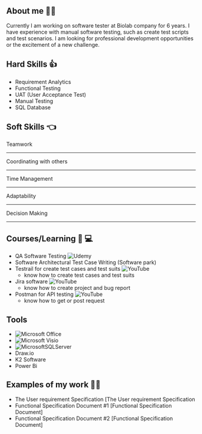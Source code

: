 
## About me :woman_office_worker:
Currently I am working on software tester at Biolab company for 6 years.
I have experience with manual software testing, such as create test scripts and test scenarios.
I am looking for professional development opportunities or the excitement of a new challenge.

## Hard Skills :thumbsup:
- Requirement Analytics
- Functional Testing
- UAT (User Acceptance Test)
- Manual Testing
- SQL Database


## Soft Skills :point_left:
Teamwork

---

Coordinating with others

***

Time Management

___

Adaptability

***

Decision Making

***

## Courses/Learning :blue_book: :computer:
- QA Software Testing ![Udemy](https://img.shields.io/badge/Udemy-A435F0?style=for-the-badge&logo=Udemy&logoColor=white)
- Software Architectural Test Case Writing (Software park) 
- Testrail for create test cases and test suits ![YouTube](https://img.shields.io/badge/YouTube-%23FF0000.svg?style=for-the-badge&logo=YouTube&logoColor=white)
  * know how to create test cases and test suits
- Jira software ![YouTube](https://img.shields.io/badge/YouTube-%23FF0000.svg?style=for-the-badge&logo=YouTube&logoColor=white)
  * know how to create project and bug report
- Postman for API testing ![YouTube](https://img.shields.io/badge/YouTube-%23FF0000.svg?style=for-the-badge&logo=YouTube&logoColor=white) 
  * know how to get or post request

## Tools
* ![Microsoft Office](https://img.shields.io/badge/Microsoft_Office-D83B01?style=for-the-badge&logo=microsoft-office&logoColor=white)
* ![Microsoft Visio ](https://img.shields.io/badge/Microsoft_Visio-3955A3?style=for-the-badge&logo=microsoft-visio&logoColor=white)
* ![MicrosoftSQLServer](https://img.shields.io/badge/Microsoft%20SQL%20Server-CC2927?style=for-the-badge&logo=microsoft%20sql%20server&logoColor=white)
*  Draw.io
*  K2 Software
*  Power Bi


## Examples of my work :woman_technologist:
* The User requirement Specification [The User requirement Specification
* Functional Specification Document #1 [Functional Specification Document]
* Functional Specification Document #2 [Functional Specification Document]
